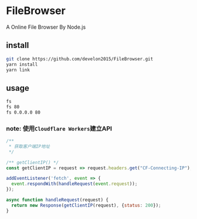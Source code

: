 # FileBrowser
A Online File Browser By Node.js



## install
```bash
git clone https://github.com/develon2015/FileBrowser.git
yarn install
yarn link
```



## usage
```bash
fs
fs 80
fs 0.0.0.0 80
```


### note: 使用`Cloudflare Workers`建立API

```JavaScript
/**
 * 获取客户端IP地址
 */

/** getClientIP() */
const getClientIP = request => request.headers.get("CF-Connecting-IP");

addEventListener('fetch', event => {
  event.respondWith(handleRequest(event.request));
});

async function handleRequest(request) {
  return new Response(getClientIP(request), {status: 200});
}
```

